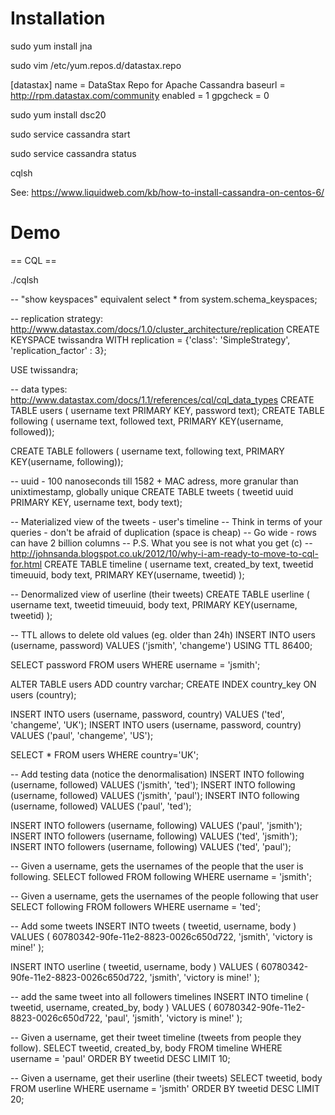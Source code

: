 # Installation

sudo yum install jna

sudo vim /etc/yum.repos.d/datastax.repo

[datastax]
name = DataStax Repo for Apache Cassandra
baseurl = http://rpm.datastax.com/community
enabled = 1
gpgcheck = 0

sudo yum install dsc20

sudo service cassandra start

sudo service cassandra status

cqlsh

See: https://www.liquidweb.com/kb/how-to-install-cassandra-on-centos-6/

# Demo

== CQL ==

./cqlsh

-- "show keyspaces" equivalent
select * from system.schema_keyspaces;

-- replication strategy: http://www.datastax.com/docs/1.0/cluster_architecture/replication
CREATE KEYSPACE twissandra WITH replication = {'class': 'SimpleStrategy', 'replication_factor' : 3};

USE twissandra;

-- data types: http://www.datastax.com/docs/1.1/references/cql/cql_data_types
CREATE TABLE users ( username text 
                           PRIMARY KEY, password text);
CREATE TABLE following ( username text, followed text, 
                           PRIMARY KEY(username, followed));

CREATE TABLE followers ( username text, following text, 
                           PRIMARY KEY(username, following));

-- uuid - 100 nanoseconds till 1582 + MAC adress, more granular than unixtimestamp, globally unique
CREATE TABLE tweets ( tweetid uuid 
                          PRIMARY KEY, username text, body text);

-- Materialized view of the tweets - user's timeline
-- Think in terms of your queries - don't be afraid of duplication (space is cheap)
-- Go wide - rows can have 2 billion columns
-- P.S. What you see is not what you get (c)
-- http://johnsanda.blogspot.co.uk/2012/10/why-i-am-ready-to-move-to-cql-for.html
CREATE TABLE timeline (
 username text,
 created_by text,
 tweetid timeuuid,
 body text,
 PRIMARY KEY(username, tweetid)
);

-- Denormalized view of userline (their tweets)
CREATE TABLE userline (
 username text,
 tweetid timeuuid,
 body text,
 PRIMARY KEY(username, tweetid)
);


-- TTL allows to delete old values (eg. older than 24h)
INSERT INTO users (username, password) VALUES ('jsmith', 'changeme') USING TTL 86400;

SELECT password FROM users WHERE username = 'jsmith';


ALTER TABLE users ADD country varchar;
CREATE INDEX country_key ON users (country);

INSERT INTO users (username, password, country) VALUES ('ted', 'changeme', 'UK');
INSERT INTO users (username, password, country) VALUES ('paul', 'changeme', 'US');

SELECT * FROM users WHERE country='UK';

-- Add testing data (notice the denormalisation)
INSERT INTO following (username, followed) VALUES ('jsmith', 'ted');
INSERT INTO following (username, followed) VALUES ('jsmith', 'paul');
INSERT INTO following (username, followed) VALUES ('paul', 'ted');

INSERT INTO followers (username, following) VALUES ('paul', 'jsmith');
INSERT INTO followers (username, following) VALUES ('ted', 'jsmith');
INSERT INTO followers (username, following) VALUES ('ted', 'paul');


-- Given a username, gets the usernames of the people that the user is following.
SELECT followed FROM following WHERE username = 'jsmith';

-- Given a username, gets the usernames of the people following that user
SELECT following FROM followers WHERE username = 'ted';

-- Add some tweets
INSERT INTO tweets (
 tweetid,
 username,
 body
) VALUES (
 60780342-90fe-11e2-8823-0026c650d722,
 'jsmith',
 'victory is mine!'
);

INSERT INTO userline (
 tweetid,
 username,
 body
) VALUES (
 60780342-90fe-11e2-8823-0026c650d722,
 'jsmith',
 'victory is mine!'
);

-- add the same tweet into all followers timelines
INSERT INTO timeline (
 tweetid,
 username,
 created_by,
 body
) VALUES (
 60780342-90fe-11e2-8823-0026c650d722,
 'paul',
 'jsmith',
 'victory is mine!'
);

-- Given a username, get their tweet timeline (tweets from people they follow).
SELECT tweetid, created_by, body FROM timeline
        WHERE username = 'paul' ORDER BY tweetid DESC LIMIT 10;


-- Given a username, get their userline (their tweets)
SELECT tweetid, body FROM userline
        WHERE username = 'jsmith' ORDER BY tweetid DESC LIMIT 20;


